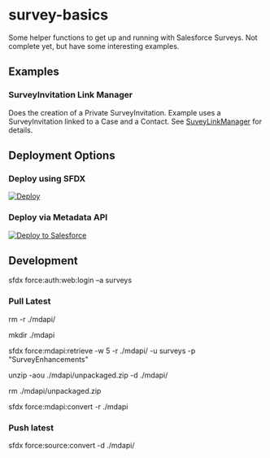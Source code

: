 # survey-basics

Some helper functions to get up and running with Salesforce Surveys. Not complete yet, but have some interesting examples.

## Examples

### SurveyInvitation Link Manager

Does the creation of a Private SurveyInvitation. Example uses a SurveyInvitation linked to a Case and a Contact. See [SuveyLinkManager](https://github.com/chadevanssf/survey-basics/blob/master/force-app/main/default/classes/SurveyLinkManager.cls) for details.

## Deployment Options

### Deploy using SFDX

[![Deploy](https://deploy-to-sfdx.com/dist/assets/images/DeployToSFDX.svg)](https://deploy-to-sfdx.com/deploy?template=https://github.com/chadevanssf/flexible-list)

### Deploy via Metadata API

<!-- markdownlint-disable MD033 -->
<a href="https://githubsfdeploy.herokuapp.com">
  <img alt="Deploy to Salesforce"
       src="https://raw.githubusercontent.com/afawcett/githubsfdeploy/master/deploy.png">
</a>
<!-- markdownlint-enable MD033 -->

## Development

sfdx force:auth:web:login –a surveys

### Pull Latest

rm -r ./mdapi/

mkdir ./mdapi

sfdx force:mdapi:retrieve -w 5 -r ./mdapi/ -u surveys -p "SurveyEnhancements"

unzip -aou ./mdapi/unpackaged.zip -d ./mdapi/

rm ./mdapi/unpackaged.zip

sfdx force:mdapi:convert -r ./mdapi

### Push latest

sfdx force:source:convert -d ./mdapi/